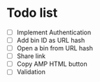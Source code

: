 # Todo list

* [ ] Implement Authentication
* [ ] Add bin ID as URL hash
* [ ] Open a bin from URL hash
* [ ] Share link
* [ ] Copy AMP HTML button
* [ ] Validation
